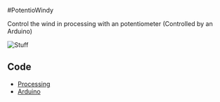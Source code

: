 #PotentioWindy

Control the wind in processing with an potentiometer (Controlled by an Arduino)

![Stuff](http://i.imgur.com/bJhHvld.gifv)

## Code

* [Processing](https://github.com/Mobilpadde/PotentioWindy/tree/Processing)
* [Arduino](https://github.com/Mobilpadde/PotentioWindy/tree/Arduino)
